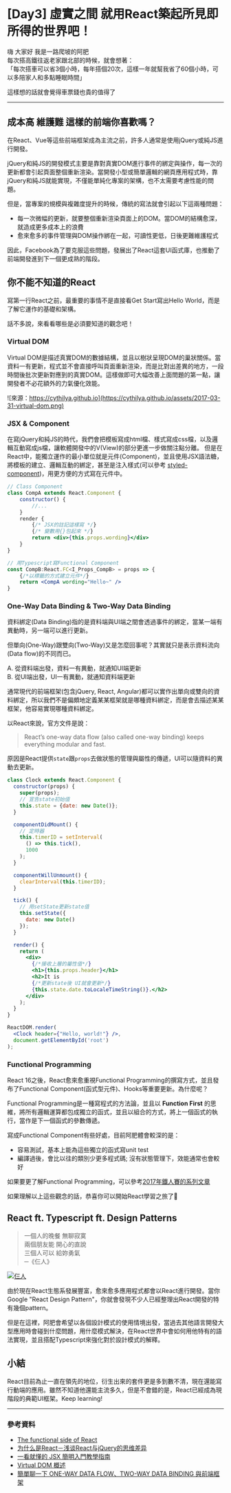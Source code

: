 # [Day3] 虛實之間 就用React築起所見即所得的世界吧！

嗨 大家好 我是一路爬坡的阿肥   
每次搭高鐵往返老家跟北部的時候，就會想著：   
「每次搭車可以省3個小時，每年搭個20次，這樣一年就幫我省了60個小時，可以多陪家人和多點睡眠時間」

這樣想的話就會覺得車票錢也貴的值得了

---

## 成本高 維護難 這樣的前端你喜歡嗎？
在React、Vue等這些前端框架成為主流之前，許多人通常是使用jQuery或純JS進行開發。

jQuery和純JS的開發模式主要是靠對真實DOM進行事件的綁定與操作，每一次的更新都會引起頁面整個重新渲染。當開發小型或簡單邏輯的網頁應用程式時，靠jQuery和純JS就能實現，不僅能單純化專案的架構，也不太需要考慮性能的問題。

但是，當專案的規模與複雜度提升的時候，傳統的寫法就會引起以下這兩種問題：

- 每一次微幅的更新，就要整個重新渲染頁面上的DOM。當DOM的結構愈深，就造成更多成本上的浪費
- 愈來愈多的事件管理與DOM操作綁在一起，可讀性更低，日後更難維護程式

因此，Facebook為了要克服這些問題，發展出了React這套UI函式庫，也推動了前端開發進到下一個更成熟的階段。

## 你不能不知道的React
寫第一行React之前，最重要的事情不是直接看Get Start寫出Hello World，而是了解它運作的基礎和架構。

話不多說，來看看哪些是必須要知道的觀念吧！

### Virtual DOM
Virtual DOM是描述真實DOM的數據結構，並且以樹狀呈現DOM的巢狀關係。當資料一有更新，程式並不會直接呼叫頁面重新渲染，而是比對出差異的地方，一段時間後批次更新對應到的真實DOM。這樣做即可大幅改善上面問題的第一點，讓開發者不必花額外的力氣優化效能。

![來源：https://cythilya.github.io](https://cythilya.github.io/assets/2017-03-31-virtual-dom.png)

### JSX & Component
在寫jQuery和純JS的時代，我們會把模板寫成html檔、樣式寫成css檔，以及邏輯互動寫成js檔，讓軟體開發中的V(View)的部分更進一步做關注點分離。
但是在React中，能獨立運作的最小單位就是元件(Component)，並且使用JSX語法糖，將模板的建立、邏輯互動的綁定，甚至是注入樣式(可以參考 [styled-component](https://www.styled-components.com/))，用更方便的方式寫在元件中。

```jsx
// Class Component
class CompA extends React.Component {
    constructor() {
        //...
    }
    render {
        {/* JSX的註記這樣寫 */}
        {/* 變數用{}包起來 */}
        return <div>{this.props.wording}</div>
    }
}

// 用Typescript寫Functional Component
const CompB:React.FC<I_Props_CompB> = props => {
    {/*以標籤的方式建立元件*/}
    return <CompA wording="Hello~" />
}
```

### One-Way Data Binding & Two-Way Data Binding
資料綁定(Data Binding)指的是資料端與UI端之間會透過事件的綁定，當某一端有異動時，另一端可以進行更新。

但單向(One-Way)跟雙向(Two-Way)又是怎麼回事呢？其實就只是表示資料流向(Data flow)的不同而已。

A. 從資料端出發，資料一有異動，就通知UI端更新   
B. 從UI端出發，UI一有異動，就通知資料端更新

通常現代的前端框架(包含jQuery, React, Angular)都可以實作出單向或雙向的資料綁定，所以我們不是偏頗地定義某某框架就是哪種資料綁定，而是會去描述某某框架，他容易實現哪種資料綁定。

以React來說，官方文件是說：
>React’s one-way data flow (also called one-way binding) keeps everything modular and fast.

原因是React提供```state```跟```props```去做狀態的管理與屬性的傳遞，UI可以隨資料的異動去更新。

```jsx
class Clock extends React.Component {
  constructor(props) {
    super(props);
    // 宣告state初始值
    this.state = {date: new Date()};
  }

  componentDidMount() {
    // 定時器
    this.timerID = setInterval(
      () => this.tick(),
      1000
    );
  }

  componentWillUnmount() {
    clearInterval(this.timerID);
  }

  tick() {
    // 用setState更新state值
    this.setState({
      date: new Date()
    });
  }

  render() {
    return (
      <div>
        {/*接收上層的屬性值*/}
        <h1>{this.props.header}</h1>
        <h2>It is 
        {/*更新state後 UI就會更新*/}
        {this.state.date.toLocaleTimeString()}.</h2>
      </div>
    );
  }
}

ReactDOM.render(
  <Clock header={"Hello, world!"} />,
  document.getElementById('root')
);
```

### Functional Programming
React 16之後，React愈來愈重視Functional Programming的撰寫方式，並且發布了Functional Component(函式型元件)、Hooks等重要更新。為什麼呢？

Functional Programming是一種寫程式的方法論，並且以 **Function First** 的思維，將所有邏輯運算都包成獨立的函式，並且以組合的方式，將上一個函式的執行，當作是下一個函式的參數傳遞。

寫成Functional Component有些好處，目前阿肥體會較深的是：
- 容易測試，基本上能為這些獨立的函式寫unit test
- 編譯過後，會比以往的類別少更多程式碼; 沒有狀態管理下，效能通常也會較好

如果要更了解Functional Programming，可以參考[2017年鐵人賽的系列文章](https://ithelp.ithome.com.tw/articles/10186465)

如果理解以上這些觀念的話，恭喜你可以開始React學習之旅了🎉

## React ft. Typescript ft. Design Patterns

> 一個人的晚餐 無聊寂寞      
>兩個朋友能 開心的直說   
>三個人可以 給妳勇氣    
>─《仨人》

[![仨人](https://img.youtube.com/vi/L8sEFu9ByaA/0.jpg)](http://www.youtube.com/watch?v=L8sEFu9ByaA "仨人")

由於現在React生態系發展豐富，愈來愈多應用程式都會以React進行開發。當你Google "React Design Pattern"，你就會發現不少人已經整理出React開發的特有幾個pattern。

但是在這裡，阿肥會希望以各個設計模式的使用情境出發，當過去其他語言開發大型應用時會碰到什麼問題，用什麼模式解決，在React世界中會如何用他特有的語法實現，並且搭配Typescript來強化對於設計模式的解釋。

## 小結
React目前為止一直在領先的地位，衍生出來的套件更是多到數不清，現在還能寫行動端的應用。雖然不知道他還能主流多久，但是不會錯的是，React已經成為現階段的典範UI框架。Keep learning!

---

### 參考資料   

- [The functional side of React](https://medium.com/@andrea.chiarelli/the-functional-side-of-react-229bdb26d9a6)
- [为什么是React－浅谈React与jQuery的思维差异](http://xunli.xyz/2016/01/16/react-vs-jquery/)
- [一看就懂的 JSX 簡明入門教學指南](https://blog.techbridge.cc/2016/04/21/react-jsx-introduction/)
- [Virtual DOM 概述](https://cythilya.github.io/2017/03/31/virtual-dom/)
- [簡單聊一下 ONE-WAY DATA FLOW、TWO-WAY DATA BINDING 與前端框架](http://blog.turn.tw/?p=2948)